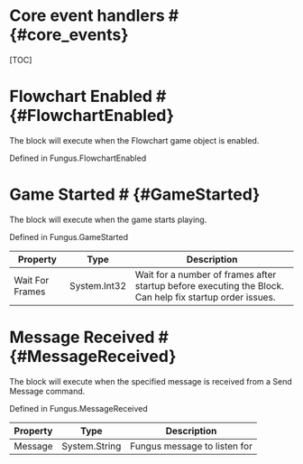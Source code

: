 # Core event handlers # {#core_events}

[TOC]
# Flowchart Enabled # {#FlowchartEnabled}
The block will execute when the Flowchart game object is enabled.

Defined in Fungus.FlowchartEnabled
# Game Started # {#GameStarted}
The block will execute when the game starts playing.

Defined in Fungus.GameStarted

Property | Type | Description
 --- | --- | ---
Wait For Frames | System.Int32 | Wait for a number of frames after startup before executing the Block. Can help fix startup order issues.

# Message Received # {#MessageReceived}
The block will execute when the specified message is received from a Send Message command.

Defined in Fungus.MessageReceived

Property | Type | Description
 --- | --- | ---
Message | System.String | Fungus message to listen for

